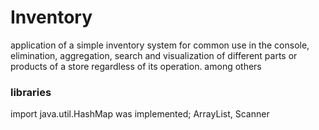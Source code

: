 # Inventory
application of a simple inventory system for common use in the console, elimination, aggregation, search and visualization of different parts or products of a store regardless of its operation. among others

### libraries
import java.util.HashMap was implemented; ArrayList, Scanner
